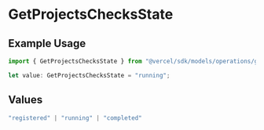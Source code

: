 # GetProjectsChecksState

## Example Usage

```typescript
import { GetProjectsChecksState } from "@vercel/sdk/models/operations/getprojects.js";

let value: GetProjectsChecksState = "running";
```

## Values

```typescript
"registered" | "running" | "completed"
```